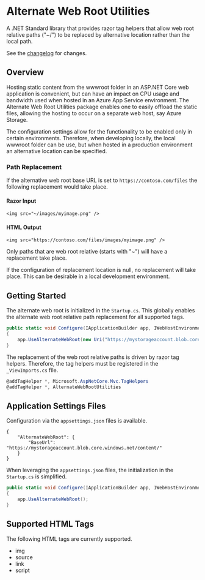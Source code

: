 # Alternate Web Root Utilities

A .NET Standard library that provides razor tag helpers that allow web root relative paths ("~/") to be replaced by alternative location rather than the local path.

See the [changelog](CHANGELOG.md) for changes.

## Overview
Hosting static content from the wwwroot folder in an ASP.NET Core web application is convenient, but can have an impact on CPU usage and bandwidth used when hosted in an Azure App Service environment.  The Alternate Web Root Utilities package enables one to easily offload the static files, allowing the hosting to occur on a separate web host, say Azure Storage.

The configuration settings allow for the functionality to be enabled only in certain environments.  Therefore, when developing locally, the local wwwroot folder can be use, but when hosted in a production environment an alternative location can be specified. 

### Path Replacement
If the alternative web root base URL is set to `https://contoso.com/files` the following replacement would take place. 

#### Razor Input
```
<img src="~/images/myimage.png" />
```

#### HTML Output
```
<img src="https://contoso.com/files/images/myimage.png" />
```

Only paths that are web root relative (starts with "~") will have a replacement take place.  

If the configuration of replacement location is null, no replacement will take place.  This can be desirable in a local development environment.

## Getting Started
The alternate web root is initialized in the `Startup.cs`. This globally enables the alternate web root relative path replacement for all supported tags.
```C#
public static void Configure(IApplicationBuilder app, IWebHostEnvironment env)
{
    app.UseAlternateWebRoot(new Uri("https://mystorageaccount.blob.core.windows.net/content/"));
}
```

The replacement of the web root relative paths is driven by razor tag helpers.  Therefore, the tag helpers must be registered in the `_ViewImports.cs` file.
```C#
@addTagHelper *, Microsoft.AspNetCore.Mvc.TagHelpers
@addTagHelper *, AlternateWebRootUtilities
```

## Application Settings Files
Configuration via the `appsettings.json` files is available.
```
{
    "AlternateWebRoot": {
        "BaseUrl": "https://mystorageaccount.blob.core.windows.net/content/"
    }
}
```

When leveraging the `appsettings.json` files, the initialization in the `Startup.cs` is simplified.
```C#
public static void Configure(IApplicationBuilder app, IWebHostEnvironment env)
{
    app.UseAlternateWebRoot();
}
```

## Supported HTML Tags
The following HTML tags are currently supported.
- img
- source
- link
- script